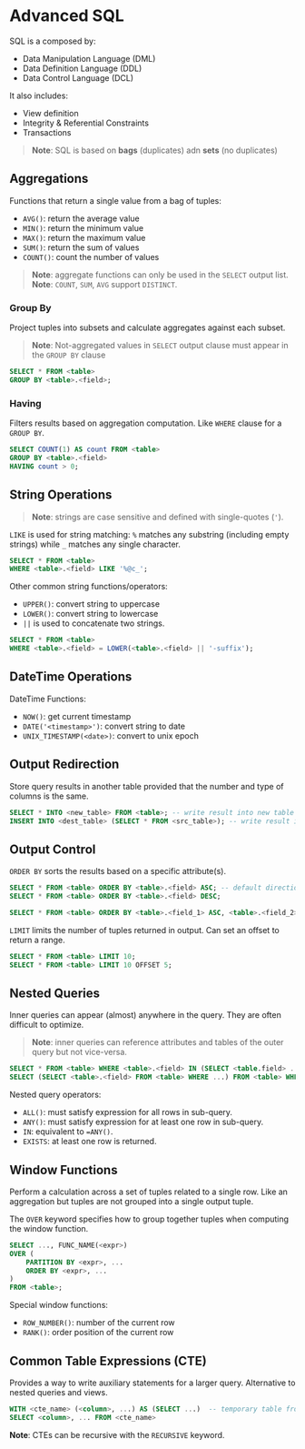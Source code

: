 # Advanced SQL

SQL is a composed by:

- Data Manipulation Language (DML)
- Data Definition Language (DDL)
- Data Control Language (DCL)

It also includes:

- View definition
- Integrity & Referential Constraints
- Transactions

> **Note**: SQL is based on **bags** (duplicates) adn **sets** (no duplicates)

## Aggregations

Functions that return a single value from a bag of tuples:

- `AVG()`: return the average value
- `MIN()`: return the minimum value
- `MAX()`: return the maximum value
- `SUM()`: return the sum of values
- `COUNT()`: count the number of values

> **Note**: aggregate functions can only be used in the `SELECT` output list.
> **Note**: `COUNT`, `SUM`, `AVG` support `DISTINCT`.

### Group By

Project tuples into subsets and calculate aggregates against each subset.

> **Note**: Not-aggregated values in `SELECT` output clause must appear in the `GROUP BY` clause

```sql
SELECT * FROM <table>
GROUP BY <table>.<field>;
```

### Having

Filters results based on aggregation computation. Like `WHERE` clause for a `GROUP BY`.

```sql
SELECT COUNT(1) AS count FROM <table>
GROUP BY <table>.<field>
HAVING count > 0;
```

## String Operations

> **Note**: strings are case sensitive and defined with single-quotes (`'`).

`LIKE` is used for string matching: `%` matches any substring (including empty strings) while `_` matches any single character.

```sql
SELECT * FROM <table>
WHERE <table>.<field> LIKE '%@c_';
```

Other common string functions/operators:

- `UPPER()`: convert string to uppercase
- `LOWER()`: convert string to lowercase
- `||` is used to concatenate two strings.

```sql
SELECT * FROM <table>
WHERE <table>.<field> = LOWER(<table>.<field> || '-suffix');
```

## DateTime  Operations

DateTime Functions:

- `NOW()`: get current timestamp
- `DATE('<timestamp>')`: convert string to date
- `UNIX_TIMESTAMP(<date>)`: convert to unix epoch

## Output Redirection

Store query results in another table provided that the number and type of columns is the same.

```sql
SELECT * INTO <new_table> FROM <table>; -- write result into new table (must not exist)
INSERT INTO <dest_table> (SELECT * FROM <src_table>); -- write result into existing table
```

## Output Control

`ORDER BY` sorts the results based on a specific attribute(s).

```sql
SELECT * FROM <table> ORDER BY <table>.<field> ASC; -- default direction
SELECT * FROM <table> ORDER BY <table>.<field> DESC;

SELECT * FROM <table> ORDER BY <table>.<field_1> ASC, <table>.<field_2> DESC;
```

`LIMIT` limits the number of tuples returned in output. Can set an offset to return a range.

```sql
SELECT * FROM <table> LIMIT 10;
SELECT * FROM <table> LIMIT 10 OFFSET 5;
```

## Nested Queries

Inner queries can appear (almost) anywhere in the query. They are often difficult to optimize.

> **Note**: inner queries can reference attributes and tables of the outer query but not vice-versa.

```sql
SELECT * FROM <table> WHERE <table>.<field> IN (SELECT <table.field> ...);
SELECT (SELECT <table>.<field> FROM <table> WHERE ...) FROM <table> WHERE <expr>;
```

Nested query operators:

- `ALL()`: must satisfy expression for all rows in sub-query.
- `ANY()`: must satisfy expression for at least one row in sub-query.
- `IN`: equivalent to `=ANY()`.
- `EXISTS`: at least one row is returned.

## Window Functions

Perform a calculation across a set of tuples related to a single row. Like an aggregation but tuples are not grouped into a single output tuple.

The `OVER` keyword specifies how to group together tuples when computing the window function.

```sql
SELECT ..., FUNC_NAME(<expr>) 
OVER (
    PARTITION BY <expr>, ...
    ORDER BY <expr>, ...
) 
FROM <table>;
```

Special window functions:

- `ROW_NUMBER()`: number of the current row
- `RANK()`: order position of the current row

## Common Table Expressions (CTE)

Provides a way to write auxiliary statements for a larger query. Alternative to nested queries and views.

```sql
WITH <cte_name> (<column>, ...) AS (SELECT ...)  -- temporary table from query result
SELECT <column>, ... FROM <cte_name>
```

**Note**: CTEs can be recursive with the `RECURSIVE` keyword.

